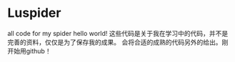 # Luspider
all code for my spider
hello world!
这些代码是关于我在学习中的代码，并不是完善的资料，仅仅是为了保存我的成果。
会将合适的成熟的代码另外的给出。刚开始用github！

